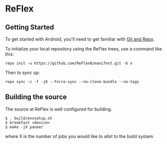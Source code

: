 ReFlex
===========

Getting Started
---------------

To get started with Android, you'll need to get
familiar with [Git and Repo](http://source.android.com/source/using-repo.html).

To initialize your local repository using the ReFlex trees, use a command like this:

    repo init -u https://github.com/ReFlexN/manifest.git -b n

Then to sync up:

    repo sync -c -f -j8 --force-sync --no-clone-bundle --no-tags

Building the source
---------------

The source at ReFlex is well configured for building.

    $ . build/envsetup.sh
    $ breakfast <device>
    $ make -jX paneer

where X is the number of jobs you would like to allot to the build system.
